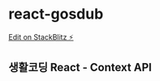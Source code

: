 # react-gosdub

[Edit on StackBlitz ⚡️](https://stackblitz.com/edit/react-gosdub)

## 생활코딩 React - Context API
